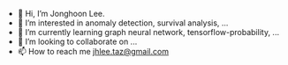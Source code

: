 - 👋 Hi, I’m Jonghoon Lee.
- 👀 I’m interested in anomaly detection, survival analysis, ...
- 🌱 I’m currently learning graph neural network, tensorflow-probability, ...
- 💞️ I’m looking to collaborate on ...
- 📫 How to reach me jhlee.taz@gmail.com

<!---
jamesjh-lee/jamesjh-lee is a ✨ special ✨ repository because its `README.md` (this file) appears on your GitHub profile.
You can click the Preview link to take a look at your changes.
--->
